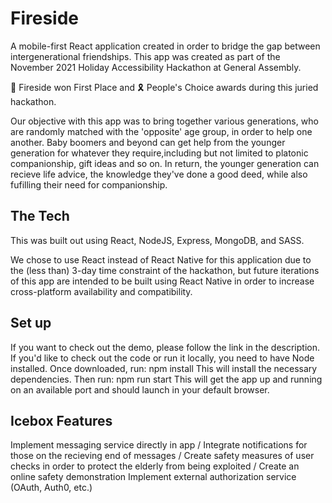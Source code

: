 # Fireside

A mobile-first React application created in order to bridge the gap between intergenerational friendships. This app was created as part of the November 2021 Holiday Accessibility Hackathon at General Assembly.

🥇 Fireside won First Place and 🎗️ People's Choice awards during this juried hackathon.

Our objective with this app was to bring together various generations, who are randomly matched with the 'opposite' age group, in order to help one another. Baby boomers and beyond can get help from the younger generation for whatever they require,including but not limited to platonic companionship, gift ideas and so on.  In return, the younger generation can recieve life advice, the knowledge they've done a good deed, while also fufilling their need for companionship. 

## The Tech

This was built out using React, NodeJS, Express, MongoDB, and SASS.

We chose to use React instead of React Native for this application due to the (less than) 3-day time constraint of the hackathon, but future iterations of this app are intended to be built using React Native in order to increase cross-platform availability and compatibility.

## Set up

If you want to check out the demo, please follow the link in the description. If you'd like to check out the code or run it locally, you need to have Node installed. Once downloaded, run:
    npm install
This will install the necessary dependencies. Then run:
    npm run start
This will get the app up and running on an available port and should launch in your default browser.

## Icebox Features

Implement messaging service directly in app / 
Integrate notifications for those on the recieving end of messages / 
Create safety measures of user checks in order to protect the elderly from being exploited / 
Create an online safety demonstration 
Implement external authorization service (OAuth, Auth0, etc.)
